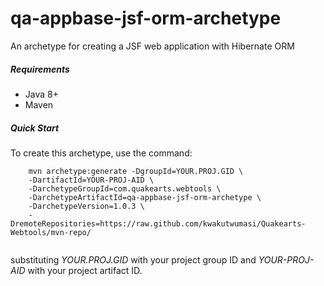 # qa-appbase-jsf-orm-archetype
An archetype for creating a JSF web application with Hibernate ORM

##### Requirements
* Java 8+
* Maven

##### Quick Start

To create this archetype, use the command:

```
	mvn archetype:generate -DgroupId=YOUR.PROJ.GID \
	-DartifactId=YOUR-PROJ-AID \
	-DarchetypeGroupId=com.quakearts.webtools \
	-DarchetypeArtifactId=qa-appbase-jsf-orm-archetype \
	-DarchetypeVersion=1.0.3 \
	-DremoteRepositories=https://raw.github.com/kwakutwumasi/Quakearts-Webtools/mvn-repo/
	
```

substituting _YOUR.PROJ.GID_ with your project group ID and _YOUR-PROJ-AID_ with your project artifact ID.